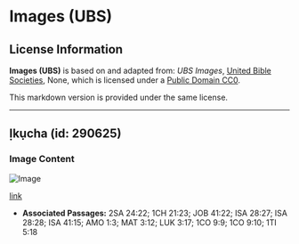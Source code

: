 # Images (UBS)

## License Information

**Images (UBS)** is based on and adapted from: _UBS Images_, [United Bible Societies](https://unitedbiblesocieties.org/), None, which is licensed under a [Public Domain CC0](https://creativecommons.org/public-domain/cc0/).

This markdown version is provided under the same license.



--------------------------------

## Ịkụcha (id: 290625)

### Image Content

![Image](https://cdn.aquifer.bible/aquifer-content/resources/Media/WEB-0872_threshing.jpg)

[link](https://cdn.aquifer.bible/aquifer-content/resources/Media/WEB-0872_threshing.jpg)

* **Associated Passages:** 2SA 24:22; 1CH 21:23; JOB 41:22; ISA 28:27; ISA 28:28; ISA 41:15; AMO 1:3; MAT 3:12; LUK 3:17; 1CO 9:9; 1CO 9:10; 1TI 5:18

